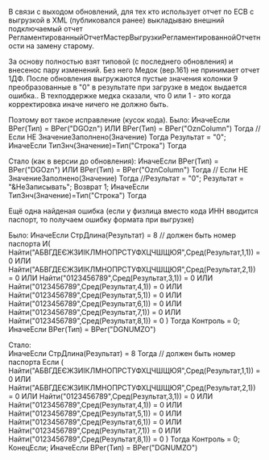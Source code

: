 
В связи с выходом обновлений, для тех кто использует отчет по ЕСВ с выгрузкой в XML (публиковался ранее) выкладываю внешний подключаемый отчет  РегламентированныйОтчетМастерВыгрузкиРегламентированнойОтчетности на замену старому.

За основу полностью взят типовой (с последнего обновления) и внесеноc пару изменений. Без него Медок (вер.161) не принимает отчет 1ДФ. 
После обновления выгружаются пустые значения колонки 9 преобразованные в "0" в результате при загрузке в медок выдается ошибка..
В техподдержке медка сказали, что 0 или 1 - это когда корректировка иначе ничего не должно быть.

Поэтому вот такое исправление (кусок кода).
Было:
	ИначеЕсли ВРег(Тип) = ВРег("DGOzn")
		  ИЛИ ВРег(Тип) = ВРег("OznColumn") Тогда
		//<!--Загальний тип "Код 0/1 для ДРФО"-->
		Если НЕ ЗначениеЗаполнено(Значение) Тогда
			Результат = "0";
		ИначеЕсли ТипЗнч(Значение)=Тип("Строка") Тогда


Стало (как в версии до обновления):
	ИначеЕсли ВРег(Тип) = ВРег("DGOzn")
		  ИЛИ ВРег(Тип) = ВРег("OznColumn") Тогда
		//<!--Загальний тип "Код 0/1 для ДРФО"-->
		Если НЕ ЗначениеЗаполнено(Значение) Тогда
			//Результат = "0";
			Результат = "&НеЗаписывать";
			Возврат 1;
		ИначеЕсли ТипЗнч(Значение)=Тип("Строка") Тогда


Ещё одна найденая ошибка (если у физлица вместо кода ИНН вводится паспорт, то получаем ошибку формата при выгрузке)

Было:
			ИначеЕсли    СтрДлина(Результат) = 8
				// должен быть номер паспорта
				И(
				        Найти("АБВГДЕЄЖЗИІКЛМНОПРСТУФХЦЧШЩЮЯ",Сред(Результат,1,1)) = 0
					ИЛИ Найти("АБВГДЕЄЖЗИІКЛМНОПРСТУФХЦЧШЩЮЯ",Сред(Результат,2,1)) = 0 
					ИЛИ Найти("0123456789",Сред(Результат,3,1)) = 0 
					ИЛИ Найти("0123456789",Сред(Результат,4,1)) = 0 
					ИЛИ Найти("0123456789",Сред(Результат,5,1)) = 0 
					ИЛИ Найти("0123456789",Сред(Результат,6,1)) = 0 
					ИЛИ Найти("0123456789",Сред(Результат,7,1)) = 0 
					ИЛИ Найти("0123456789",Сред(Результат,8,1)) = 0
				 ) Тогда
					Контроль = 0;				               
			ИначеЕсли ВРег(Тип) = ВРег("DGNUMZO")


Стало:			
			ИначеЕсли    СтрДлина(Результат) = 8 Тогда
				// должен быть номер паспорта
				Если (
				        Найти("АБВГДЕЄЖЗИІКЛМНОПРСТУФХЦЧШЩЮЯ",Сред(Результат,1,1)) = 0
					ИЛИ Найти("АБВГДЕЄЖЗИІКЛМНОПРСТУФХЦЧШЩЮЯ",Сред(Результат,2,1)) = 0 
					ИЛИ Найти("0123456789",Сред(Результат,3,1)) = 0 
					ИЛИ Найти("0123456789",Сред(Результат,4,1)) = 0 
					ИЛИ Найти("0123456789",Сред(Результат,5,1)) = 0 
					ИЛИ Найти("0123456789",Сред(Результат,6,1)) = 0 
					ИЛИ Найти("0123456789",Сред(Результат,7,1)) = 0 
					ИЛИ Найти("0123456789",Сред(Результат,8,1)) = 0
				 ) Тогда
					Контроль = 0;
				КонецЕсли;
			ИначеЕсли ВРег(Тип) = ВРег("DGNUMZO")

